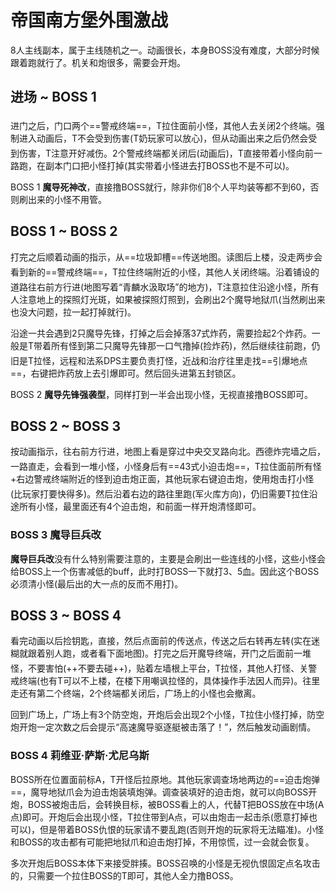 # 帝国南方堡外围激战

8人主线副本，属于主线随机之一。动画很长，本身BOSS没有难度，大部分时候跟着跑就行了。机关和炮很多，需要会开炮。

## 进场 ~ BOSS 1

进门之后，门口两个==警戒终端==，<img class="no-zoom sm-icon" :src="$withBase('/images/jobs/tank.png')" height="20">T拉住面前小怪，其他人去关闭2个终端。强制进入动画后，T不会受到伤害(T奶玩家可以放心)，但从动画出来之后仍然会受到伤害，T注意开好减伤。2个警戒终端都关闭后(动画后)，<img class="no-zoom sm-icon" :src="$withBase('/images/jobs/tank.png')" height="20">T直接带着小怪向前一路跑，在副本门口把小怪打掉(其实带着小怪进去打BOSS也不是不可以)。

BOSS 1 **魔导死神改**，直接撸BOSS就行，除非你们8个人平均装等都不到60，否则刷出来的小怪不用管。

## BOSS 1 ~ BOSS 2

打完之后顺着动画的指示，从==垃圾卸槽==传送地图。读图后上楼，没走两步会看到新的==警戒终端==，<img class="no-zoom sm-icon" :src="$withBase('/images/jobs/tank.png')" height="20">T拉住终端附近的小怪，其他人关闭终端。沿着铺设的道路往右前方行进(地图写着“青麟水汲取场”的地方)，T注意拉住沿途小怪，<img class="no-zoom sm-icon" :src="$withBase('/images/jobs/tank.png')" height="20"><img class="no-zoom sm-icon" :src="$withBase('/images/jobs/healer.png')" height="20"><img class="no-zoom sm-icon" :src="$withBase('/images/jobs/dps.png')" height="20">所有人注意地上的探照灯光斑，如果被探照灯照到，会刷出2个魔导地狱爪(当然刷出来也没大问题，拉一起打掉就行)。

沿途一共会遇到2只魔导先锋，打掉之后会掉落37式炸药，需要捡起2个炸药。一般是T带着所有怪到第二只魔导先锋那一口气撸掉(捡炸药)，然后继续往前跑，仍旧是<img class="no-zoom sm-icon" :src="$withBase('/images/jobs/tank.png')" height="20">T拉怪，远程和法系DPS主要负责打怪，近战和治疗往里走找==引爆地点==，右键把炸药放上去引爆即可。然后回头进第五封锁区。

BOSS 2 **魔导先锋强袭型**，同样打到一半会出现小怪，无视直接撸BOSS即可。

## BOSS 2 ~ BOSS 3

按动画指示，往右前方行进，地图上看是穿过中央交叉路向北。西德炸完墙之后，一路直走，会看到一堆小怪，小怪身后有==43式小迫击炮==，<img class="no-zoom sm-icon" :src="$withBase('/images/jobs/tank.png')" height="20">T拉住面前所有怪+右边警戒终端附近的怪到迫击炮正面，其他玩家右键迫击炮，使用炮击打小怪(比玩家打要快得多)。然后沿着右边的路往里跑(军火库方向)，仍旧需要<img class="no-zoom sm-icon" :src="$withBase('/images/jobs/tank.png')" height="20">T拉住沿途所有小怪，最里面还有4个迫击炮，和前面一样开炮清怪即可。

### BOSS 3 魔导巨兵改
**魔导巨兵改**没有什么特别需要注意的，主要是会刷出一些连线的小怪，这些小怪会给BOSS上一个伤害减低的buff，此时打BOSS一下就打3、5血。因此这个BOSS必须清小怪(最后出的大一点的反而不用打)。

## BOSS 3 ~ BOSS 4

看完动画以后捡钥匙，直接<Action :id="6" name="返回" />，然后点面前的传送点，传送之后右转再左转(实在迷糊就跟着别人跑，或者看下面地图)。打完之后开魔导终端，开门之后面前一堆怪，不要害怕(++不要去碰++)，贴着左墙根上平台，<img class="no-zoom sm-icon" :src="$withBase('/images/jobs/tank.png')" height="20">T拉怪，其他人打怪、关警戒终端(也有T可以不上楼，在楼下用嘲讽拉怪的，具体操作手法因人而异)。往里走还有第二个终端，2个终端都关闭后，广场上的小怪也会撤离。

回到广场上，广场上有3个防空炮，开炮后会出现2个小怪，T拉住小怪打掉，防空炮开炮一定次数之后会提示“高速魔导驱逐艇被击落了！”，然后触发动画剧情。

### BOSS 4 莉维亚·萨斯·尤尼乌斯
BOSS所在位置面前标A，T开怪后拉原地。其他玩家调查场地两边的==迫击炮弹==，魔导地狱爪会为迫击炮装填炮弹。调查装填好的迫击炮，就可以向BOSS开炮，BOSS被炮击后，会转换目标，被BOSS看上的人，代替T把BOSS放在中场(A点)即可。开炮后会出现小怪，T拉住带到A点，可以由炮击一起击杀(愿意打掉也可以)，但是带着BOSS仇恨的玩家请不要乱跑(否则开炮的玩家将无法瞄准)。小怪和BOSS的攻击都有可能把地狱爪和迫击炮打掉，不用惊慌，过一会就会恢复。

多次开炮后BOSS本体下来接受胖揍。BOSS召唤的小怪是无视仇恨固定点名攻击的，只需要一个拉住BOSS的T即可，其他人全力撸BOSS。
